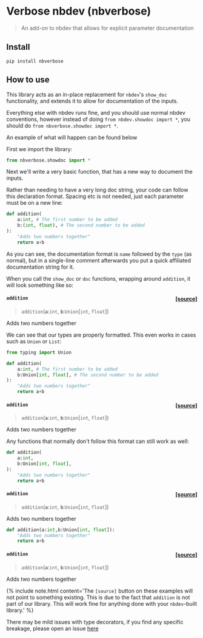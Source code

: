 
# Verbose nbdev (nbverbose)
> An add-on to nbdev that allows for explicit parameter documentation


## Install

`pip install nbverbose`

## How to use

This library acts as an in-place replacement for `nbdev`'s `show_doc` functionality, and extends it to allow for documentation of the inputs. 

Everything else with nbdev runs fine, and you should use normal nbdev conventions, however instead of doing `from nbdev.showdoc import *`, you should do `from nbverbose.showdoc import *`.

An example of what will happen can be found below

First we import the library:

```python
from nbverbose.showdoc import *
```

Next we'll write a very basic function, that has a new way to document the inputs.

Rather than needing to have a very long doc string, your code can follow this declaration format. Spacing etc is not needed, just each parameter must be on a new line:

```python
def addition(
    a:int, # The first number to be added
    b:(int, float), # The second number to be added
):
    "Adds two numbers together"
    return a+b
```

As you can see, the documentation format is `name` followed by  the `type` (as normal), but in a single-line comment afterwards you put a quick affiliated documentation string for it. 

When you call the `show_doc` or `doc` functions, wrapping around `addition`, it will look something like so:


<h4 id="addition" class="doc_header"><code>addition</code><a href="__main__.py#L1" class="source_link" style="float:right">[source]</a></h4>

> <code>addition</code>(**`a`**:`int`, **`b`**:`Union`\[`int`, `float`\])

Adds two numbers together




We can see that our types are properly formatted. This even works in cases such as `Union` or `List`:

```python
from typing import Union

def addition(
    a:int, # The first number to be added
    b:Union[int, float], # The second number to be added
):
    "Adds two numbers together"
    return a+b
```


<h4 id="addition" class="doc_header"><code>addition</code><a href="__main__.py#L1" class="source_link" style="float:right">[source]</a></h4>

> <code>addition</code>(**`a`**:`int`, **`b`**:`Union`\[`int`, `float`\])

Adds two numbers together




Any functions that normally don't follow this format can still work as well:

```python
def addition(
    a:int,
    b:Union[int, float],
):
    "Adds two numbers together"
    return a+b
```


<h4 id="addition" class="doc_header"><code>addition</code><a href="__main__.py#L1" class="source_link" style="float:right">[source]</a></h4>

> <code>addition</code>(**`a`**:`int`, **`b`**:`Union`\[`int`, `float`\])

Adds two numbers together




```python
def addition(a:int,b:Union[int, float]):
    "Adds two numbers together"
    return a+b
```


<h4 id="addition" class="doc_header"><code>addition</code><a href="__main__.py#L1" class="source_link" style="float:right">[source]</a></h4>

> <code>addition</code>(**`a`**:`int`, **`b`**:`Union`\[`int`, `float`\])

Adds two numbers together




{% include note.html content='The `[source]` button on these examples will not point to something existing. This is due to the fact that `addition` is not part of our library. This will work fine for anything done with your `nbdev`-built library.' %}

There may be mild issues with type decorators, if you find any specific breakage, please open an issue [here](https://github.com/muellerzr/nbverbose/issues)
